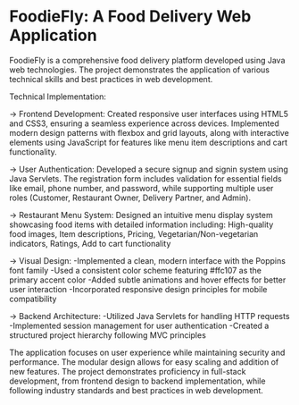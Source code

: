 # FoodieFly: A Food Delivery Web Application

FoodieFly is a comprehensive food delivery platform developed using Java web technologies. The project demonstrates the application of various technical skills and best practices in web development.

Technical Implementation:

-> Frontend Development: Created responsive user interfaces using HTML5 and CSS3, ensuring a seamless experience across devices. Implemented modern design patterns with flexbox and grid layouts, along with interactive elements using JavaScript for features like menu item descriptions and cart functionality.

-> User Authentication: Developed a secure signup and signin system using Java Servlets. The registration form includes validation for essential fields like email, phone number, and password, while supporting multiple user roles (Customer, Restaurant Owner, Delivery Partner, and Admin).

-> Restaurant Menu System: Designed an intuitive menu display system showcasing food items with detailed information including:
High-quality food images, Item descriptions, Pricing, Vegetarian/Non-vegetarian indicators, Ratings, Add to cart functionality

-> Visual Design:
-Implemented a clean, modern interface with the Poppins font family
-Used a consistent color scheme featuring #ffc107 as the primary accent color
-Added subtle animations and hover effects for better user interaction
-Incorporated responsive design principles for mobile compatibility

-> Backend Architecture:
-Utilized Java Servlets for handling HTTP requests
-Implemented session management for user authentication
-Created a structured project hierarchy following MVC principles

The application focuses on user experience while maintaining security and performance. The modular design allows for easy scaling and addition of new features. The project demonstrates proficiency in full-stack development, from frontend design to backend implementation, while following industry standards and best practices in web development.

